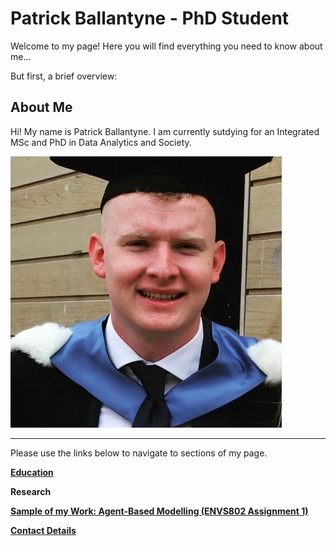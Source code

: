 # Patrick Ballantyne - PhD Student


Welcome to my page! Here you will find everything you need to know about me... 

But first, a brief overview:

## About Me

Hi! My name is Patrick Ballantyne. I am currently sutdying for an Integrated MSc and PhD in Data Analytics and Society.

![Headshot](headshot.jpg)



--- 
Please use the links below to navigate to sections of my page.

**[Education](Education.md)**

**Research**

**[Sample of my Work: Agent-Based Modelling (ENVS802 Assignment 1)](AssignmentPortfolio.md)**

**[Contact Details](ContactDetails.md)**

